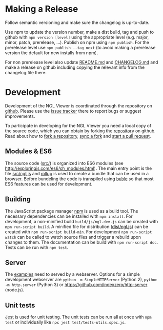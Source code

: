 
Making a Release
================

Follow semantic versioning and make sure the changelog is up-to-date.

Use npm to update the version number, make a dist build, tag and push to github with `npm version [level]` using the appropriate level (e.g. major, minor, patch, prerelease, ...). Publish on npm using `npm publish`. For the prerelease level use `npm publish --tag next` (to avoid making a prerelease version the default for new installs from npm).

For non prerelease level also update [README.md](README.md) and [CHANGELOG.md](CHANGELOG.md) and make a release on github including copying the relevant info from the changelog file there.


Development
===========

Development of the NGL Viewer is coordinated through the repository on [github](http://github.com/arose/ngl). Please use the [issue tracker](https://github.com/arose/ngl/issues) there to report bugs or suggest improvements.

To participate in developing for the NGL Viewer you need a local copy of the source code, which you can obtain by forking the [repository](https://github.com/arose/ngl) on github. Read about how to [fork a repository](https://help.github.com/articles/fork-a-repo/), [sync a fork](https://help.github.com/articles/syncing-a-fork/) and [start a pull request](https://help.github.com/articles/using-pull-requests/).


Modules & ES6
-------------

The source code ([src/](src/)) is organized into ES6 modules (see http://exploringjs.com/es6/ch_modules.html). The main entry point is the file [src/ngl.js](src/ngl.js) and [rollup](http://rollupjs.org/) is used to create a bundle that can be used in a browser. Before bundeling the code is transpiled using [buble](https://buble.surge.sh/) so that most ES6 features can be used for development.


Building
--------

The JavaScript package manager [npm](https://www.npmjs.com/) is used as a build tool. The necessary dependencies can be installed with `npm install`. For development, a non-minified build `build/js/ngl.dev.js` can be created with `npm run-script build`. A minified file for distribution ([dist/ngl.js](dist/ngl.js)) can be created with `npm run-script build-min`. For development `npm run-script watch` can be called to watch source files and trigger a rebuild upon changes to them. The documentation can be build with `npm run-script doc`. Tests can be run with `npm test`.


Server
------

The [examples](examples/) need to served by a webserver. Options for a simple development webserver are `python -m SimpleHTTPServer` (Python 2), `python -m http.server` (Python 3) or https://github.com/indexzero/http-server (node.js).


Unit tests
----------

[Jest](https://jest.io/) is used for unit testing. The unit tests can be run all at once with `npm test` or individually like `npx jest test/tests-utils.spec.js`.
